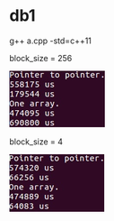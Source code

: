 # db1
g++ a.cpp -std=c++11

block_size = 256

![Image alt](https://github.com/romanhabibov/images/blob/master/nfcrI7IPlrk.jpg)

block_size = 4

![Image alt](https://github.com/romanhabibov/images/blob/master/BtRKXntwyY0.jpg)
